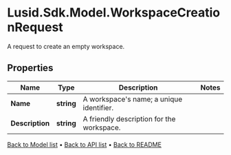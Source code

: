 # Lusid.Sdk.Model.WorkspaceCreationRequest
A request to create an empty workspace.

## Properties

Name | Type | Description | Notes
------------ | ------------- | ------------- | -------------
**Name** | **string** | A workspace&#39;s name; a unique identifier. | 
**Description** | **string** | A friendly description for the workspace. | 

[Back to Model list](../README.md#documentation-for-models) &#8226; [Back to API list](../README.md#documentation-for-api-endpoints) &#8226; [Back to README](../README.md)

